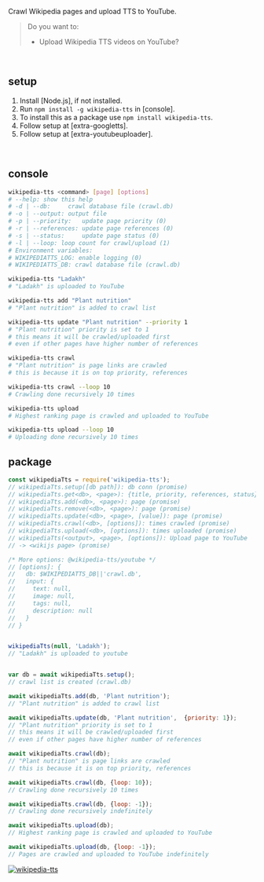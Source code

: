 Crawl Wikipedia pages and upload TTS to YouTube.
> Do you want to:
> - Upload Wikipedia TTS videos on YouTube?
<br>


## setup

1. Install [Node.js], if not installed.
2. Run `npm install -g wikipedia-tts` in [console].
3. To install this as a package use `npm install wikipedia-tts`.
1. Follow setup at [extra-googletts].
2. Follow setup at [extra-youtubeuploader].
<br>


## console

```bash
wikipedia-tts <command> [page] [options]
# --help: show this help
# -d | --db:     crawl database file (crawl.db)
# -o | --output: output file
# -p | --priority:   update page priority (0)
# -r | --references: update page references (0)
# -s | --status:     update page status (0)
# -l | --loop: loop count for crawl/upload (1)
# Environment variables:
# WIKIPEDIATTS_LOG: enable logging (0)
# WIKIPEDIATTS_DB: crawl database file (crawl.db)

wikipedia-tts "Ladakh"
# "Ladakh" is uploaded to YouTube

wikipedia-tts add "Plant nutrition"
# "Plant nutrition" is added to crawl list

wikipedia-tts update "Plant nutrition" --priority 1
# "Plant nutrition" priority is set to 1
# this means it will be crawled/uploaded first
# even if other pages have higher number of references

wikipedia-tts crawl
# "Plant nutrition" is page links are crawled
# this is because it is on top priority, references

wikipedia-tts crawl --loop 10
# Crawling done recursively 10 times

wikipedia-tts upload
# Highest ranking page is crawled and uploaded to YouTube

wikipedia-tts upload --loop 10
# Uploading done recursively 10 times
```



## package

```javascript
const wikipediaTts = require('wikipedia-tts');
// wikipediaTts.setup([db path]): db conn (promise)
// wikipediaTts.get<db>, <page>): {title, priority, references, status} (promise)
// wikipediaTts.add(<db>, <page>): page (promise)
// wikipediaTts.remove(<db>, <page>): page (promise)
// wikipediaTts.update(<db>, <page>, [value]): page (promise)
// wikipediaTts.crawl(<db>, [options]): times crawled (promise)
// wikipediaTts.upload(<db>, [options]): times uploaded (promise)
// wikipediaTts(<output>, <page>, [options]): Upload page to YouTube
// -> <wikijs page> (promise)

/* More options: @wikipedia-tts/youtube */
// [options]: {
//   db: $WIKIPEDIATTS_DB||'crawl.db',
//   input: {
//     text: null,
//     image: null,
//     tags: null,
//     description: null
//   }
// }


wikipediaTts(null, 'Ladakh');
// "Ladakh" is uploaded to youtube


var db = await wikipediaTts.setup();
// crawl list is created (crawl.db)

await wikipediaTts.add(db, 'Plant nutrition');
// "Plant nutrition" is added to crawl list

await wikipediaTts.update(db, 'Plant nutrition',  {priority: 1});
// "Plant nutrition" priority is set to 1
// this means it will be crawled/uploaded first
// even if other pages have higher number of references

await wikipediaTts.crawl(db);
// "Plant nutrition" is page links are crawled
// this is because it is on top priority, references

await wikipediaTts.crawl(db, {loop: 10});
// Crawling done recursively 10 times

await wikipediaTts.crawl(db, {loop: -1});
// Crawling done recursively indefinitely

await wikipediaTts.upload(db);
// Highest ranking page is crawled and uploaded to YouTube

await wikipediaTts.upload(db, {loop: -1});
// Pages are crawled and uploaded to YouTube indefinitely
```


[![wikipedia-tts](https://i.imgur.com/Uu0KJ1U.jpg)](https://www.npmjs.com/package/wikipedia-tts)

[@wikipedia-tts/youtube]: https://www.npmjs.com/package/@wikipedia-tts/youtube
